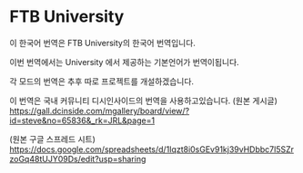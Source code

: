 # FTB University

이 한국어 번역은 FTB University의 한국어 번역입니다. 

이번 번역에서는 University 에서 제공하는 기본언어가 번역이됩니다.

각 모드의 번역은 추후 따로 프로젝트를 개설하겠습니다.

이 번역은 국내 커뮤니티 디시인사이드의 번역을 사용하고있습니다.
(원본 게시글) https://gall.dcinside.com/mgallery/board/view/?id=steve&no=65836&_rk=JRL&page=1


(원본 구글 스프레드 시트) https://docs.google.com/spreadsheets/d/1Iqzt8i0sGEv91kj39vHDbbc7l5SZrzoGq48tUJY09Ds/edit?usp=sharing

